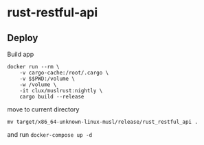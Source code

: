# rust-restful-api

## Deploy

Build app
```
docker run --rm \
    -v cargo-cache:/root/.cargo \
    -v $$PWD:/volume \
    -w /volume \
    -it clux/muslrust:nightly \
    cargo build --release
```
move to current directory

`mv target/x86_64-unknown-linux-musl/release/rust_restful_api .`

and run `docker-compose up -d`